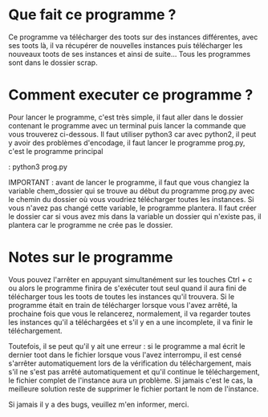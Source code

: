 
# Que fait ce programme ?

Ce programme va télécharger des toots sur des instances différentes, avec ses toots là, il va récupérer de nouvelles instances puis télécharger les nouveaux toots de ses instances et ainsi de suite...
Tous les programmes sont dans le dossier scrap.

# Comment executer ce programme ?

Pour lancer le programme, c'est très simple, il faut aller dans le dossier contenant le programme avec un terminal puis lancer la commande que vous trouverez ci-dessous. Il faut utiliser python3 car avec python2, il peut y avoir des problèmes d'encodage, il faut lancer le programme prog.py, c'est le programme principal 

: python3 prog.py

IMPORTANT : avant de lancer le programme, il faut que vous changiez la variable chem_dossier qui se trouve au début du programme prog.py avec le chemin du dossier où vous voudriez télécharger toutes les instances. Si vous n'avez pas changé cette variable, le programme plantera. Il faut créer le dossier car si vous avez mis dans la variable un dossier qui n'existe pas, il plantera car le programme ne crée pas le dossier.

# Notes sur le programme

Vous pouvez l'arrêter en appuyant simultanément sur les touches Ctrl + c ou alors le programme finira de s'exécuter tout seul quand il aura fini de télécharger tous les toots de toutes les instances qu'il trouvera.
Si le programme était en train de télécharger lorsque vous l'avez arrêté, la prochaine fois que vous le relancerez, normalement, il va regarder toutes les instances qu'il a téléchargées et s'il y en a une incomplete, il va finir le téléchargement.

Toutefois, il se peut qu'il y ait une erreur : si le programme a mal écrit le dernier toot dans le fichier lorsque vous l'avez interrompu, il est censé s'arrêter automatiquement lors de la vérification du téléchargement, mais s'il ne s'est pas arrêté automatiquement et qu'il continue le téléchargement, le fichier complet de l'instance aura un problème. Si jamais c'est le cas, la meilleure solution reste de supprimer le fichier portant le nom de l'instance.

Si jamais il y a des bugs, veuillez m'en informer, merci.
